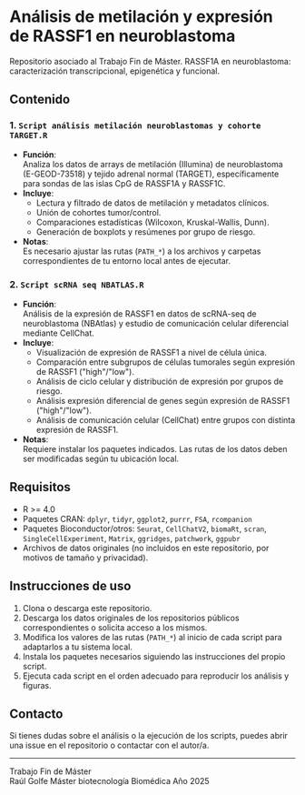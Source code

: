 # Análisis de metilación y expresión de RASSF1 en neuroblastoma

Repositorio asociado al Trabajo Fin de Máster. RASSF1A en neuroblastoma: caracterización transcripcional, epigenética y funcional.

## Contenido

### 1. `Script análisis metilación neuroblastomas y cohorte TARGET.R`

- **Función**:  
  Analiza los datos de arrays de metilación (Illumina) de neuroblastoma (E-GEOD-73518) y tejido adrenal normal (TARGET), específicamente para sondas de las islas CpG de RASSF1A y RASSF1C.
- **Incluye**:
  - Lectura y filtrado de datos de metilación y metadatos clínicos.
  - Unión de cohortes tumor/control.
  - Comparaciones estadísticas (Wilcoxon, Kruskal-Wallis, Dunn).
  - Generación de boxplots y resúmenes por grupo de riesgo.
- **Notas**:  
  Es necesario ajustar las rutas (`PATH_*`) a los archivos y carpetas correspondientes de tu entorno local antes de ejecutar.

### 2. `Script scRNA seq NBATLAS.R`

- **Función**:  
  Análisis de la expresión de RASSF1 en datos de scRNA-seq de neuroblastoma (NBAtlas) y estudio de comunicación celular diferencial mediante CellChat.
- **Incluye**:
  - Visualización de expresión de RASSF1 a nivel de célula única.
  - Comparación entre subgrupos de células tumorales según expresión de RASSF1 ("high"/"low").
  - Análisis de ciclo celular y distribución de expresión por grupos de riesgo.
  - Análisis expresión diferencial de genes según expresión de RASSF1 ("high"/"low").
  - Análisis de comunicación celular (CellChat) entre grupos con distinta expresión de RASSF1.
- **Notas**:  
  Requiere instalar los paquetes indicados. Las rutas de los datos deben ser modificadas según tu ubicación local.

## Requisitos

- R >= 4.0
- Paquetes CRAN: `dplyr`, `tidyr`, `ggplot2`, `purrr`, `FSA`, `rcompanion`
- Paquetes Bioconductor/otros: `Seurat`, `CellChatV2`, `biomaRt`, `scran`, `SingleCellExperiment`, `Matrix`, `ggridges`, `patchwork`, `ggpubr`
- Archivos de datos originales (no incluidos en este repositorio, por motivos de tamaño y privacidad).

## Instrucciones de uso

1. Clona o descarga este repositorio.
2. Descarga los datos originales de los repositorios públicos correspondientes o solicita acceso a los mismos.
3. Modifica los valores de las rutas (`PATH_*`) al inicio de cada script para adaptarlos a tu sistema local.
4. Instala los paquetes necesarios siguiendo las instrucciones del propio script.
5. Ejecuta cada script en el orden adecuado para reproducir los análisis y figuras.

## Contacto

Si tienes dudas sobre el análisis o la ejecución de los scripts, puedes abrir una issue en el repositorio o contactar con el autor/a.

---

Trabajo Fin de Máster  
Raúl Golfe
Máster biotecnología Biomédica
Año 2025
